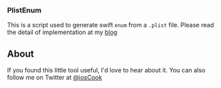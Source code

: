 ### PlistEnum

This is a script used to generate swift `enum` from a `.plist` file. Please read the detail of implementation at my [blog](https://freesuraj.github.io.com/2016/11/20/plistEnum/)


## About

If you found this little tool useful, I'd love to hear about it. You can also follow me on Twitter at [@iosCook](https://twitter.com/ioscook)

